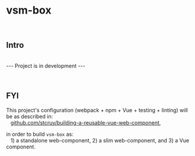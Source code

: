 # vsm-box

<br>

## Intro

<br>--- Project is in development ---

<br>

## FYI
This project's configuration (webpack + npm + Vue + testing + linting) will be as described in:  
&nbsp;&nbsp; [github.com/stcruy/building-a-reusable-vue-web-component](https://github.com/stcruy/building-a-reusable-vue-web-component),  

in order to build `vsm-box` as:  
&nbsp;&nbsp; 1) a standalone web-component, 2) a slim web-component, and 3) a Vue component.
